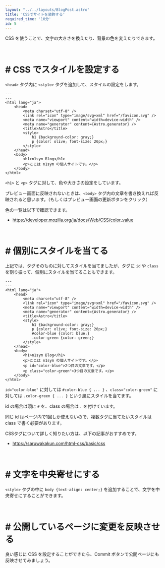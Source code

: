 ```yaml
---
layout: "../../layouts/BlogPost.astro"
title: 'CSSでサイトを装飾する'
required_time: '10分'
id: 5
---
```


CSS を使うことで、文字の大きさを換えたり、背景の色を変えたりできます。

<br>

# # CSS でスタイルを設定する

`<head>` タグ内に `<style>` タグを追加して、スタイルの設定をします。



~~~astro
---
---
<html lang="ja">
	<head>
		<meta charset="utf-8" />
		<link rel="icon" type="image/svg+xml" href="/favicon.svg" />
		<meta name="viewport" content="width=device-width" />
		<meta name="generator" content={Astro.generator} />
		<title>Astro</title>
		<style>
			h1 {background-color: gray;}
			p {color: olive; font-size: 20px;}
		</style>
	</head>
	<body>
		<h1>n1sym Blog</h1>
		<p>ここは n1sym の個人サイトです。</p>
	</body>
</html>
~~~

`<h1>` と `<p>` タグに対して、色や大きさの設定をしています。

プレビュー画面に反映されないときは、`<body>` タグ内の文章を書き換えれば反映されると思います。（もしくはプレビュー画面の更新ボタンをクリック）

色の一覧は以下で確認できます。

- https://developer.mozilla.org/ja/docs/Web/CSS/color_value

<br>

# # 個別にスタイルを当てる

上記では、タグそのものに対してスタイルを当てましたが、タグに `id` や `class` を割り振って、個別にスタイルを当てることもできます。

~~~astro
---
---
<html lang="ja">
	<head>
		<meta charset="utf-8" />
		<link rel="icon" type="image/svg+xml" href="/favicon.svg" />
		<meta name="viewport" content="width=device-width" />
		<meta name="generator" content={Astro.generator} />
		<title>Astro</title>
		<style>
			h1 {background-color: gray;}
			p {color: olive; font-size: 20px;}
			#color-blue {color: blue;}
			.color-green {color: green;}
		</style>
	</head>
	<body>
		<h1>n1sym Blog</h1>
		<p>ここは n1sym の個人サイトです。</p>
		<p id="color-blue">2つ目の文章です。</p>
		<p class="color-green">3つ目の文章です。</p>
	</body>
</html>
~~~

`id="color-blue"` に対しては `#color-blue { ... }` 、`class="color-green"` に対しては `.color-green { ... }` という風にスタイルを当てます。

id の場合は頭に `#` を、class の場合は `.` を付けています。

同じ id はページ内で1回しか使えないので、複数タグに当てたいスタイルは class で書く必要があります。

CSSタグについて詳しく知りたい方は、以下の記事がおすすめです。

- https://saruwakakun.com/html-css/basic/css

<br>

# # 文字を中央寄せにする

`<style>` タグの中に `body {text-align: center;}` を追加することで、文字を中央寄せにすることができます。

<br>

# # 公開しているページに変更を反映させる

良い感じに CSS を設定することができたら、Commit ボタンで公開ページにも反映させてみましょう。
